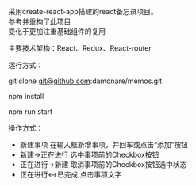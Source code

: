 采用create-react-app搭建的react备忘录项目。      
参考并重构了[此项目](https://github.com/damonare/memos)      
变化于更加注重基础组件的复用      

主要技术架构：React、Redux、React-router      

运行方式：    

git clone git@github.com:damonare/memos.git   

npm install 

npm run start      

操作方式：
- 新建事项
    在输入框新增事项，并回车或点击“添加”按钮
- 新建->正在进行
    选中事项前的Checkbox按钮
- 正在进行->新建
    取消事项前的Checkbox按钮选中状态
- 正在进行<->已完成
    点击事项文字